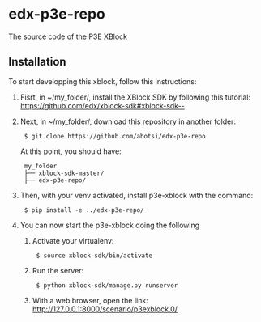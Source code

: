 # edx-p3e-repo
The source code of the P3E XBlock

Installation
------------

To start developping this xblock, follow this instructions:

1. Fisrt, in ~/my_folder/, install the XBlock SDK by following this tutorial: https://github.com/edx/xblock-sdk#xblock-sdk--

2. Next, in ~/my_folder/, download this repository in another folder:

        $ git clone https://github.com/abotsi/edx-p3e-repo
   
   At this point, you should have:

        my_folder
        ├── xblock-sdk-master/
        ├── edx-p3e-repo/

3. Then, with your venv activated, install p3e-xblock with the command:

        $ pip install -e ../edx-p3e-repo/

4. You can now start the p3e-xblock doing the following

      1. Activate your virtualenv:

              $ source xblock-sdk/bin/activate
              
      2. Run the server:
      
              $ python xblock-sdk/manage.py runserver
              
      3. With a web browser, open the link: http://127.0.0.1:8000/scenario/p3exblock.0/
